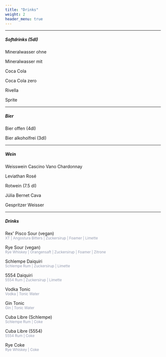 ```yaml
---
title: "Drinks"
weight: 2
header_menu: true
---
```




<hr color="#28334A" />

##### Softdrinks  (5dl)

<p style="text-align:left;">
    Mineralwasser ohne
    <span style="float:right;">
        <!-- 4.5-->
    </span>
</p>

<p style="text-align:left;">
    Mineralwasser mit
    <span style="float:right;">
        <!-- 4.5-->
    </span>
</p>

<p style="text-align:left;">
    Coca Cola
    <span style="float:right;">
        <!-- 5.--->
    </span>
</p>

<p style="text-align:left;">
    Coca Cola zero
    <span style="float:right;">
        <!-- 5.--->
    </span>
</p>

<p style="text-align:left;">
    Rivella
    <span style="float:right;">
       <!--  5.--->
    </span>
</p>

<p style="text-align:left;">
    Sprite
    <span style="float:right;">
        <!-- 5.--->
    </span>
</p>


<hr color="#28334A" />

##### Bier

<p style="text-align:left;">
    Bier offen (4dl)
    <span style="float:right;">
        <!-- 6.--->
    </span>
</p>

<p style="text-align:left;">
    Bier alkoholfrei (3dl)
    <span style="float:right;">
        <!-- 5.5-->
    </span>
</p>

<hr color="#28334A" />

##### Wein

<p style="text-align:left;">
    Weisswein Cascino Vano Chardonnay
    <span style="float:right;">
        <!-- 7.5 (Fl. 48.-)-->
    </span>
</p>

<p style="text-align:left;">
    Leviathan Rosé
    <span style="float:right;">
        <!-- 8.5 (Fl. 52.-)-->
    </span>
</p>

<p style="text-align:left;">
    Rotwein (7.5 dl)
    <span style="float:right;">
        <!-- tbd-->
    </span>
</p>

<p style="text-align:left;">
   Júlia Bernet Cava
    <span style="float:right;">
        <!-- 9.- (Fl. 55.-)-->
    </span>
</p>

<p style="text-align:left;">
    Gespritzer Weisser
    <span style="float:right;">
       <!--  8.5-->
    </span>
</p>

<hr color="#28334A" />

##### Drinks

<p style="text-align:left; margin-bottom:0">
    Rex' Pisco Sour (vegan) 
    <span style="float:right;">
        <!-- 14.--->
    </span><p style="font-size: smaller; color: #949BB0; margin-top:0">XT | Angostura Bitters | Zuckersirup | Foamer | Limette</p>
</p>



<p style="text-align:left; margin-bottom:0">
    Rye Sour (vegan)
    <span style="float:right;">
        <!-- 14.--->
    </span></span><p style="font-size: smaller; color: #949BB0; margin-top:0">Rye Whiskey | Orangensaft | Zuckersirup | Foamer | Zitrone</p>
</p>



<p style="text-align:left; margin-bottom:0">
    Schlempe Daiquiri
    <span style="float:right;">
        <!-- 14.--->
    </span><p style="font-size: smaller; color: #949BB0; margin-top:0">Schlempe Rum | Zuckersirup | Limette</p>
</p>


<p style="text-align:left; margin-bottom:0">
    5554 Daiquiri
    <span style="float:right;">
        <!-- 17.--->
    </span><p style="font-size: smaller; color: #949BB0; margin-top:0">5554 Rum | Zuckersirup | Limette</p>
</p>


<p style="text-align:left; margin-bottom:0">
    Vodka Tonic 
    <span style="float:right;">
        <!-- 13.--->
    </span><p style="font-size: smaller; color: #949BB0; margin-top:0">Vodka | Tonic Water</p>
</p>



<p style="text-align:left; margin-bottom:0">
    Gin Tonic 
    <span style="float:right;">
        <!-- 13.--->
    </span><p style="font-size: smaller; color: #949BB0; margin-top:0">Gin | Tonic Water </p>
</p>


<p style="text-align:left; margin-bottom:0">
    Cuba Libre (Schlempe)
    <span style="float:right;">
        <!-- 13.--->
    </span><p style="font-size: smaller; color: #949BB0; margin-top:0">Schlempe Rum | Coke </p>
</p>


<p style="text-align:left; margin-bottom:0">
    Cuba Libre (5554)
    <span style="float:right;">
        <!-- 16.--->
    </span><p style="font-size: smaller; color: #949BB0; margin-top:0">5554 Rum | Coke </p>
</p>


<p style="text-align:left; margin-bottom:0">
    Rye Coke
    <span style="float:right;">
        <!-- 13.--->
    </span><p style="font-size: smaller; color: #949BB0; margin-top:0">Rye Whiskey | Coke </p>
</p>
